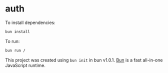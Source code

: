 # auth

To install dependencies:

```bash
bun install
```

To run:

```bash
bun run /
```

This project was created using `bun init` in bun v1.0.1. [Bun](https://bun.sh) is a fast all-in-one JavaScript runtime.
